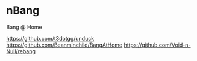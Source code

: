 # nBang
Bang @ Home 

https://github.com/t3dotgg/unduck
https://github.com/Beanminchild/BangAtHome
https://github.com/Void-n-Null/rebang

